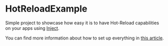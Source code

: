 # HotReloadExample

Simple project to showcase how easy it is to have Hot-Reload capabilities on your apps using [Inject](https://github.com/krzysztofzablocki/Inject.git).

You can find more information about how to set up everything in [this article](https://mdb1.github.io/swift/2022/06/17/hot-reload-in-swift.html). 
